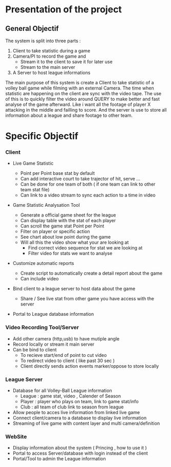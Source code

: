 # Presentation of the project

## General Objectif

The system is split into three parts :

1. Client to take statistic during a game
2. Camera/PI to record the game and
	* Stream it to the client to save it for later use
	* Stream to the main server
3. A Server to host league informations
	
The main purpose of this system is create a Client to take statistic of a volley ball
game while filming with an external Camera. The time when statistic are happening on the
client are sync with the video tape. The use of this is to quickly filter the video around QUERY
to make better and fast analyse of the game afterward. Like i want all the footage of player
X attacking in the middle and failling to score. And the server is use to store all information
about a league and share footage to other team.

# Specific Objectif

### Client
* Live Game Statistic
	* Point per Point base stat by default
	* Can add interactive court to take trajector of hit, serve ...
	* Can be done for one team of both ( if one team can link to other team stat file)
	* Can link to a video stream to sync each action to a time in video

* Game Statistic Analysation Tool
	* Generate a official game sheet for the league
	* Can display table with the stat of each player
	* Can scroll the game stat Point per Point
	* Filter on player or specific action
	* See chart about low point during the game
	* Will all this the video show what your are looking at
		* Find correct video sequence for stat we are looking at
		* Filter video for stats we want to analyse

* Customize automatic reports
	* Create script to automatically create a detail report about the game
	* Can include video

* Bind client to a league server to host data about the game
	* Share / See live stat from other game you have access with the server

* Portal to League database information

### Video Recording Tool/Server

* Add other camera (http,usb) to have mutiple angle
* Record locally or stream it main server
* Can be bind to client
	* To recieve start/end of point to cut video
	* To redirect video to client ( like past 30 sec )
	* Client directly sends action events marker/oppose to store locally

### League Server

* Database for all Volley-Ball League information
	* League : game stat, video , Calender of Season
	* Player : player who plays on team, link to game stat/info 
	* Club : all team of club link to season from league
* Allow people to acces live information from linked live game
* Connect client/camera to a database to display live information
* Streaming of live game with content layer and multi camera/definition

### WebSite

* Display information about the system ( Princing , how to use it )
* Portal to access Server/database with login instead of the client
* Portal/Tool to admin the League information

